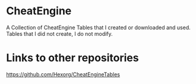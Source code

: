 # CheatEngine
A Collection of CheatEngine Tables that I created or downloaded and used.
Tables that I did not create, I do not modify.
# Links to other repositories
https://github.com/Hexorg/CheatEngineTables